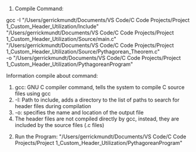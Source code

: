 1. Compile Command:

gcc -I "/Users/gerrickmundt/Documents/VS Code/C Code Projects/Project 1_Custom_Header_Utilization/Include" \
"/Users/gerrickmundt/Documents/VS Code/C Code Projects/Project 1_Custom_Header_Utilization/Source/main.c" \
"/Users/gerrickmundt/Documents/VS Code/C Code Projects/Project 1_Custom_Header_Utilization/Source/Pythagorean_Theorem.c" \
-o "/Users/gerrickmundt/Documents/VS Code/C Code Projects/Project 1_Custom_Header_Utilization/PythagoreanProgram"

  Information compile about command:
  1) gcc: GNU C compiler command, tells the system to compile C source files using gcc
  2) -I: Path to include, adds a directory to the list of paths to search for header      files during compilation
  3) -o: specifies the name and location of the output file
  4) The header files are not compiled directly by gcc, instead, they are included by     the source files (.c files)

2. Run the Program:
"/Users/gerrickmundt/Documents/VS Code/C Code Projects/Project 1_Custom_Header_Utilization/PythagoreanProgram"

